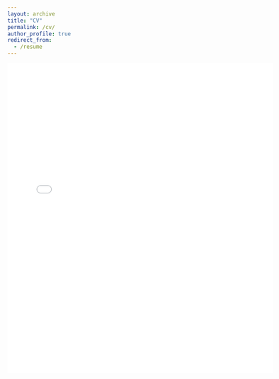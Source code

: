 ```yaml
---
layout: archive
title: "CV"
permalink: /cv/
author_profile: true
redirect_from:
  - /resume
---
```


<embed src="{{ site.baseurl }}/files/ChengyiLyu_CV.pdf" width="600" height="700" type='application/pdf'> 
